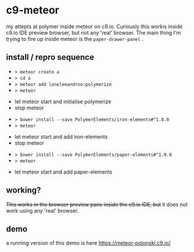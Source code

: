 # c9-meteor
my attepts at polymer inside meteor on c9.io. Curiously this workis inside c9.io IDE preview browser, but not any 'real' browser. The main thing I'm trying to fire up inside meteor is the ```paper-drawer-panel``` . 

## install / repro sequence
- ``` > meteor create a ```
- ``` > cd a ```
- ``` > meteor add loneleeandroo:polymerize ```
- ``` > meteor ```

 * let meteor start and initialise polymerize
 * stop meteor 
 
- ``` > bower install --save PolymerElements/iron-elements#^1.0.0 ```
- ``` > meteor ``` 
 
 * let meteor start and add iron-elements
 * stop meteor

- ``` > bower install --save PolymerElements/paper-elements#^1.0.0 ```
- ``` > meteor ```

 * let meteor start and add paper-elements 

## working?
~~This works in the browser preview pane inside the c9.io IDE, but~~ it does not work using any 'real' browser.
 

## demo
a running version of this demo is here https://meteor-polonski.c9.io/

